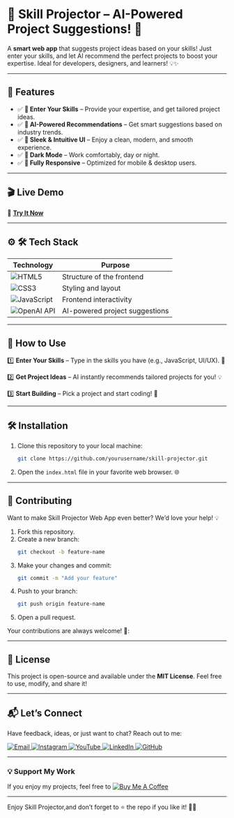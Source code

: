 # 🚀 Skill Projector – AI-Powered Project Suggestions! 🎯 

 A **smart web app** that suggests project ideas based on your skills! Just enter your skills, and let AI recommend the perfect projects to boost your expertise. Ideal for developers, designers, and learners! 💡✨  


---

## 🌟 Features  
- ✅ **📌 Enter Your Skills** – Provide your expertise, and get tailored project ideas.
- ✅ **🤖 AI-Powered Recommendations** – Get smart suggestions based on industry trends.  
- ✅ **🎨 Sleek & Intuitive UI** – Enjoy a clean, modern, and smooth experience. 
- ✅ **🌙 Dark Mode** – Work comfortably, day or night.   
- ✅ **📱 Fully Responsive** – Optimized for mobile & desktop users. 
  
  
---      
## 🎬 Live Demo 

🔗 **[Try It Now]()**  


---

## ⚙ 🛠 Tech Stack
| **Technology**  | **Purpose** |
|-----------------|-------------|
| ![HTML5](https://img.shields.io/badge/HTML5-E34F26?style=for-the-badge&logo=html5&logoColor=white) | Structure of the frontend |
| ![CSS3](https://img.shields.io/badge/CSS3-1572B6?style=for-the-badge&logo=css3&logoColor=white) | Styling and layout |
| ![JavaScript](https://img.shields.io/badge/JavaScript-F7DF1E?style=for-the-badge&logo=javascript&logoColor=black) | Frontend interactivity |
| ![OpenAI API](https://img.shields.io/badge/OpenAI-563D7C?style=for-the-badge&logo=openai&logoColor=white) | AI-powered project suggestions |


---

## 🚀 How to Use 
1️⃣  **Enter Your Skills** – Type in the skills you have (e.g., JavaScript, UI/UX). 🎯

2️⃣   **Get Project Ideas** – AI instantly recommends tailored projects for you! 💡

3️⃣  **Start Building** – Pick a project and start coding! 🚀   




---

## 🛠️ Installation  

1. Clone this repository to your local machine:  
   ```bash  
   git clone https://github.com/yourusername/skill-projector.git
   ```  

2. Open the `index.html` file in your favorite web browser. 🌐  
 

---

## 🤝 Contributing  

Want to make Skill Projector Web App even better? We’d love your help! 💡  
1. Fork this repository.  
2. Create a new branch:  
   ```bash  
   git checkout -b feature-name  
   ```  
3. Make your changes and commit:  
   ```bash  
   git commit -m "Add your feature"  
   ```  
4. Push to your branch:  
   ```bash  
   git push origin feature-name  
   ```  
5. Open a pull request.  

Your contributions are always welcome! 🌟:


---

## 📜 License  

This project is open-source and available under the **MIT License**. Feel free to use, modify, and share it!  

---

## 📬 Let’s Connect  

Have feedback, ideas, or just want to chat? Reach out to me:  
<div>
  <a href="mailto:onlykelvin06@gmail.com">
    <img src="https://img.shields.io/badge/Email-4285F4?style=for-the-badge&logo=gmail&logoColor=white" alt="Email" />
  </a>
  <a href="https://www.instagram.com/_.yo.kelvin/">
    <img src="https://img.shields.io/badge/Instagram-E4405F?style=for-the-badge&logo=instagram&logoColor=white" alt="Instagram" />
  </a>
  <a href="https://www.youtube.com/@TechTutor_Tv?sub_confirmation=1">
    <img src="https://img.shields.io/badge/YouTube-FF0000?style=for-the-badge&logo=youtube&logoColor=white" alt="YouTube" />
  </a>
  <a href = "https://www.linkedin.com/in/kelvin-agyare-yeboah-6728a7301?utm_source=share&utm_campaign=share_via&utm_content=profile&utm_medium=android_app">
    <img src="https://img.shields.io/badge/LinkedIn-0077B5?style=for-the-badge&logo=linkedin&logoColor=white" alt="LinkedIn" />
  </a>
  <a href="https://github.com/KelvCodes">
    <img src="https://img.shields.io/badge/GitHub-181717?style=for-the-badge&logo=github&logoColor=white" alt="GitHub" />
  </a>
</div>     
 
---
### 💡 Support My Work  
If you enjoy my projects, feel free to [![Buy Me A Coffee](https://img.shields.io/badge/Buy%20Me%20A%20Coffee-%F0%9F%8C%8D-yellow?style=for-the-badge&logo=buy-me-a-coffee&logoColor=black)](https://www.buymeacoffee.com/kelvcodes) 

---
Enjoy Skill Projector,and don’t forget to ⭐ the repo if you like it! 🥳✨  







